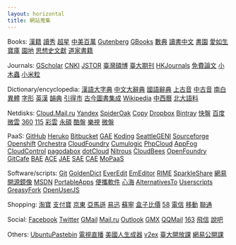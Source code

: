 ```yaml
---
layout: horizontal
title: 網站蒐集
---
```

Books:
<a href="http://hanji.sinica.edu.tw/index.html?" rel="external">漢籍</a>
<a href="http://edu.duxiu.com/" rel="external">讀秀</a>
<a href="http://hn.sslibrary.com/library.jsp" rel="external">超星</a>
<a href="http://www.cadal.zju.edu.cn/Index.action" rel="external">中美百萬</a>
<a href="http://www.gutenberg.org/wiki/Main_Page" rel="external">Gutenberg</a>
<a href="http://books.google.com.tw/" rel="external">GBooks</a>
<a href="http://bbs.gxsd.com.cn/" rel="external">數典</a>
<a href="http://www.rbook.net/" rel="external">讀書中文</a>
<a href="https://www.eshuyuan.net" rel="external">書園</a>
<a href="http://forum.er07.com/index.php" rel="external">愛如生</a>
<a href="http://www.dushubaoku.cn/forum.php" rel="external">寶庫</a>
<a href="http://www.readfree.net/bbs/" rel="external">園地</a>
<a href="http://ctext.org/zh" rel="external">思想史文獻</a>
<a href="http://www.byscrj.com/jmm/index.htm" rel="external">道家書籍</a>
  

Journals:
<a href="http://scholar.google.com/" rel="external">GScholar</a>
<a href="http://scholar.cnki.net/" rel="external">CNKI</a>
<a href="http://www.jstor.org/" rel="external">JSTOR</a>
<a href="http://ndltd.ncl.edu.tw" rel="external">臺灣碩博</a>
<a href="http://www.press.ntu.edu.tw/ejournal/index.asp" rel="external">臺大期刊</a>
<a href="http://sunzi1.lib.hku.hk/hkjo/index.jsp" rel="external">HKJournals</a>
<a href="http://www.paper800.com/" rel="external">免費論文</a>
<a href="http://emuch.net/bbs/index.php" rel="external">小木蟲</a>
<a href="http://www.xiaomili.cn/" rel="external">小米粒</a>
  

Dictionary/encyclopedia:
<a href="http://korat.ibc.ac.th/Dictionary-on-Line/Chinese_Classic/index.html" rel="external">漢語大字典</a>
<a href="http://korat.ibc.ac.th/Dictionary-on-Line/Chinese_Classic_TW/index.html" rel="external">中文大辭典</a>
<a href="http://140.111.34.46/newDict/dict/index.html" rel="external">國語辭典</a>
<a href="http://eastling.org/oc/oldage.aspx" rel="external">上古音</a>
<a href="http://eastling.org/tdfweb/midage.aspx" rel="external">中古音</a>
<a href="http://eastling.org/tdfweb/cmp.aspx?name=122" rel="external">南白</a>
<a href="http://dict.variants.moe.edu.tw/main.htm" rel="external">異體</a>
<a href="http://chineseetymology.org" rel="external">字形</a>
<a href="http://cdict.freetcp.com" rel="external">英漢</a>
<a href="http://ytenx.org/" rel="external">韻典</a>
<a href="http://www.mebag.com/index/" rel="external">引得市</a>
<a href="http://gjtsjc.gxu.edu.cn/" rel="external">古今圖書集成</a>
<a href="http://wikipedia.org/" rel="external">Wikipedia</a>
<a href="http://db1x.sinica.edu.tw/sinocal/" rel="external">中西曆</a>
<a href="http://ccl.pku.edu.cn:8080/ccl_corpus/" rel="external">北大語料</a>
  

Netdisks:
<a href="https://cloud.mail.ru/" rel="external">Cloud.Mail.ru</a>
<a href="https://disk.yandex.com" rel="external">Yandex</a>
<a href="https://spideroak.com/" rel="external">SpiderOak</a>
<a href="https://www.copy.com/" rel="external">Copy</a>
<a href="https://www.dropbox.com/" rel="external">Dropbox</a>
<a href="https://bintray.com/" rel="external">Bintray</a>
<a href="http://www.kuaipan.cn/home.htm" rel="external">快盤</a>
<a href="http://pan.baidu.com/" rel="external">百度</a>
<a href="http://www.weiyun.com/+" rel="external">微雲</a>
<a href="http://yunpan.360.cn/" rel="external">360</a>
<a href="http://115.com/" rel="external">115</a>
<a href="https://caiyun.feixin.10086.cn/" rel="external">彩雲</a>
<a href="http://www.ys168.com/" rel="external">永碩</a>
<a href="http://www.kanbox.com" rel="external">酷盤</a>
<a href="http://cloud.letv.com/webdisk/home/index" rel="external">樂視</a>
<a href="http://vdisk.weibo.com/" rel="external">微盤</a>
  

PaaS:
<a href="https://github.com/" rel="external">GitHub</a>
<a href="http://www.heroku.com/" rel="external">Heruko</a>
<a href="https://bitbucket.org/" rel="external">Bitbucket</a>
<a href="https://appengine.google.com/" rel="external">GAE</a>
<a href="https://koding.com/R/1495" rel="external">Koding</a>
<a href="https://seattlegeni.cs.washington.edu/" rel="external">SeattleGENI</a>
<a href="http://sf.net" rel="external">Sourceforge</a>
<a href="https://openshift.redhat.com/app/" rel="external">Openshift</a>
<a href="http://orchestra.io" rel="external">Orchestra</a>
<a href="http://www.cloudfoundry.com/" rel="external">CloudFoundry</a>
<a href="http://www.cumulogic.com/" rel="external">Cumulogic</a>
<a href="http://www.phpcloud.com/" rel="external">PhpCloud</a>
<a href="http://appfog.com/" rel="external">AppFog</a>
<a href="https://www.cloudcontrol.com" rel="external">CloudControl</a>
<a href="https://pagodabox.com/" rel="external">pagodabox</a>
<a href="https://www.dotcloud.com/" rel="external">dotCloud</a>
<a href="https://www.nitrous.io/" rel="external">Nitrous</a>
<a href="http://www.cloudbees.com/" rel="external">CloudBees</a>
<a href="http://www.openfoundry.org" rel="external">OpenFoundry</a>
<a href="https://gitcafe.com/" rel="external">GitCafe</a>
<a href="http://developer.baidu.com/cloud/rt" rel="external">BAE</a>
<a href="http://www.aliyun.com/product/ace/" rel="external">ACE</a>
<a href="http://appengine.jd.com/product/jae.html" rel="external">JAE</a>
<a href="http://sae.sina.com.cn/" rel="external">SAE</a>
<a href="http://www.grandcloud.cn/product/ae" rel="external">CAE</a>
<a href="http://www.mopaas.com/" rel="external">MoPaaS</a>
  

Software/scripts:
<a href="http://git-scm.com/book" rel="external">Git</a>
<a href="https://github.com/goldendict/goldendict/wiki/Early-Access-Builds-for-Windows" rel="external">GoldenDict</a>
<a href="http://www.everedit.net/" rel="external">EverEdit</a>
<a href="http://www.emeditor.com/" rel="external">EmEditor</a>
<a href="https://code.google.com/p/rimeime/" rel="external">RIME</a>
<a href="http://sparkleshare.org/" rel="external">SparkleShare</a>
<a href="http://mirrors.163.com/" rel="external">網易開源鏡像</a>
<a href="http://itellyou.cn/" rel="external">MSDN</a>
<a href="http://portableapps.com/apps" rel="external">PortableApps</a>
<a href="http://forum.portableappc.com/viewtopic.php?f=4&t=386" rel="external">便攜軟件</a>
<a href="http://hrtsea.com/" rel="external">心海</a>
<a href="http://alternativeto.net/" rel="external">AlternativesTo</a>
<a href="http://userscripts.org:8080/" rel="external">Userscripts</a>
<a href="https://greasyfork.org/" rel="external">GreasyFork</a>
<a href="https://openuserjs.org/" rel="external">OpenUserJS</a>
  

Shopping:
<a href="http://www.taobao.com" rel="external">淘寶</a>
<a href="https://www.alipay.com/" rel="external">支付寶</a>
<a href="http://jd.com/" rel="external">京東</a>
<a href="http://www.amazon.cn/" rel="external">亞馬遜</a>
<a href="http://www.51buy.com/" rel="external">易迅</a>
<a href="http://www.suning.com/" rel="external">蘇寧</a>
<a href="http://www.box-z.com/" rel="external">盒子比價</a>
<a href="http://58.com/" rel="external">58</a>
<a href="http://189.cn/" rel="external">電信</a>
<a href="http://gx.10086.cn/" rel="external">移動</a>
<a href="http://www.10010.com/" rel="external">聯通</a>
  

Social:
<a href="https://www.facebook.com/" rel="external">Facebook</a>
<a href="https://twitter.com/" rel="external">Twitter</a>
<a href="https://www.gmail.com/" rel="external">GMail</a>
<a href="https://mail.ru/" rel="external">Mail.ru</a>
<a href="https://outlook.com/" rel="external">Outlook</a>
<a href="http://www.gmx.com/" rel="external">GMX</a>
<a href="https://mail.qq.com/" rel="external">QQMail</a>
<a href="http://mail.163.com/" rel="external">163</a>
<a href="https://webim.feixin.10086.cn/login.aspx" rel="external">飛信</a>
<a href="http://www.shuobar.cn/" rel="external">說吧</a>
  

Others:
<a href="http://paste.ubuntu.com/" rel="external">UbuntuPastebin</a>
<a href="http://www.guofs.com/tvlive/" rel="external">電視直播</a>
<a href="http://cn.usinfo.me/" rel="external">美國人生成器</a>
<a href="http://www.v2ex.com/" rel="external">v2ex</a>
<a href="http://ocw.aca.ntu.edu.tw/ntu-ocw/" rel="external">臺大開放課</a>
<a href="http://open.163.com/" rel="external">網易公開課</a>